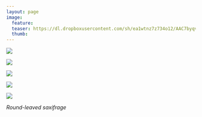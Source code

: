 ```yaml
---
layout: page
image:
  feature:
  teaser: https://dl.dropboxusercontent.com/sh/ea1wtnz7z734o12/AAC7byqvHsgeByZv5K3rK7Vea/luontokuvat/kes%C3%A4/6/DS25857-245px.jpg
  thumb:
---
```


[![](https://dl.dropboxusercontent.com/sh/ea1wtnz7z734o12/AABIMXwmeOav24WhAT49kuvQa/luontokuvat/kes%C3%A4/6/DS25984-800px.jpg)](https://dl.dropboxusercontent.com/sh/ea1wtnz7z734o12/AAC6rUrzG_qvViVMkMkqIf96a/luontokuvat/kes%C3%A4/6/DS25984.jpg)

[![](https://dl.dropboxusercontent.com/sh/ea1wtnz7z734o12/AAC4TbyP89SDncjPKQ_OvMd5a/luontokuvat/kes%C3%A4/6/DS25980-800px.jpg)](https://dl.dropboxusercontent.com/sh/ea1wtnz7z734o12/AAD9htAyv6qUrQtz-rQyKzJca/luontokuvat/kes%C3%A4/6/DS25980.jpg)

[![](https://dl.dropboxusercontent.com/sh/ea1wtnz7z734o12/AACbrF_L5NTZ4ph3wRM52sAZa/luontokuvat/kes%C3%A4/6/DS25852-800px.jpg)](https://dl.dropboxusercontent.com/sh/ea1wtnz7z734o12/AAAssVt1fGgiaf86BwU5Jjf3a/luontokuvat/kes%C3%A4/6/DS25852.jpg)

[![](https://dl.dropboxusercontent.com/sh/ea1wtnz7z734o12/AAAcRDi-zjbYl30k7NfpBtkca/luontokuvat/kes%C3%A4/6/DS25855-800px.jpg)](https://dl.dropboxusercontent.com/sh/ea1wtnz7z734o12/AADKWbJL1KqSJT-VrVt7eiIQa/luontokuvat/kes%C3%A4/6/DS25855.jpg)

[![](https://dl.dropboxusercontent.com/sh/ea1wtnz7z734o12/AABYu5JxrImv7J6aGZUYz70va/luontokuvat/kes%C3%A4/6/DS25857-800px.jpg)](https://dl.dropboxusercontent.com/sh/ea1wtnz7z734o12/AAD7k-7agGSk2pU4OgoKYn8_a/luontokuvat/kes%C3%A4/6/DS25857.jpg)

*Round-leaved saxifrage*
